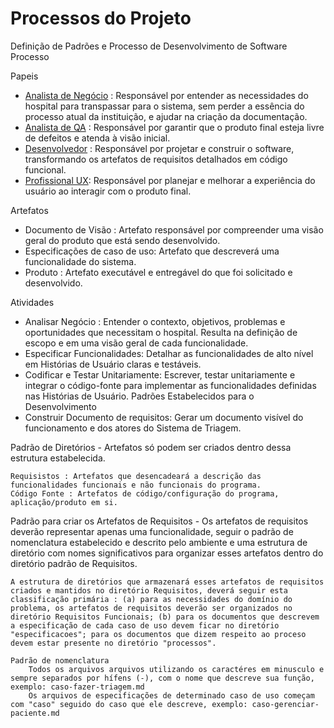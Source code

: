 # Processos do Projeto 
Definição de Padrões e Processo de Desenvolvimento de Software
Processo

Papeis
- [Analista de Negócio](https://github.com/JoaoLima98/triagem_hospitalar/blob/main/documentacao/processos/papeis.md#analista-de-neg%C3%B3cio-an) : Responsável por entender as necessidades do hospital para transpassar para o sistema, sem perder a essência do processo atual da instituição, e ajudar na criação da documentação.
- [Analista de QA](https://github.com/JoaoLima98/triagem_hospitalar/blob/main/documentacao/processos/papeis.md#analista-de-qa-quality-assurance) : Responsável por garantir que o produto final esteja livre de defeitos e atenda à visão inicial.
- [Desenvolvedor](https://github.com/JoaoLima98/triagem_hospitalar/blob/main/documentacao/processos/papeis.md#desenvolvedor) : Responsável por projetar e construir o software, transformando os artefatos de requisitos detalhados em código funcional.
- [Profissional UX](https://github.com/JoaoLima98/triagem_hospitalar/blob/main/documentacao/processos/papeis.md#analista-de-neg%C3%B3cio-an): Responsável por planejar e melhorar a experiência do usuário ao interagir com o produto final.

Artefatos
- Documento de Visão : Artefato responsável por compreender uma visão geral do produto que está sendo desenvolvido.
- Especificações de caso de uso: Artefato que descreverá uma funcionalidade do sistema.
- Produto : Artefato executável e entregável do que foi solicitado e desenvolvido.

Atividades
- Analisar Negócio : Entender o contexto, objetivos, problemas e oportunidades que necessitam o hospital. Resulta na definição de escopo e em uma visão geral de cada funcionalidade.
- Especificar Funcionalidades: Detalhar as funcionalidades de alto nível em Histórias de Usuário claras e testáveis.
- Codificar e Testar Unitariamente: Escrever, testar unitariamente e integrar o código-fonte para implementar as funcionalidades definidas nas Histórias de Usuário.
Padrões Estabelecidos para o Desenvolvimento
- Construir Documento de requisitos: Gerar um documento visível do funcionamento e dos atores do Sistema de Triagem.

Padrão de Diretórios - Artefatos só podem ser criados dentro dessa estrutura estabelecida.

    Requisistos : Artefatos que desencadeará a descrição das funcionalidades funcionais e não funcionais do programa.
    Código Fonte : Artefatos de código/configuração do programa, aplicação/produto em si.

Padrão para criar os Artefatos de Requisitos - Os artefatos de requisitos deverão representar apenas uma funcionalidade, seguir o padrão de nomenclatura estabelecido e descrito pelo ambiente e uma estrutura de diretório com nomes significativos para organizar esses artefatos dentro do diretório padrão de Requisitos.

    A estrutura de diretórios que armazenará esses artefatos de requisitos criados e mantidos no diretório Requisitos, deverá seguir esta classificação primária : (a) para as necessidades do domínio do problema, os artefatos de requisitos deverão ser organizados no diretório Requisitos Funcionais; (b) para os documentos que descrevem a especificação de cada caso de uso devem ficar no diretório "especificacoes"; para os documentos que dizem respeito ao proceso devem estar presente no diretório "processos".

    Padrão de nomenclatura
        Todos os arquivos arquivos utilizando os caractéres em minusculo e sempre separados por hífens (-), com o nome que descreve sua função, exemplo: caso-fazer-triagem.md
        Os arquivos de especificações de determinado caso de uso começam com "caso" seguido do caso que ele descreve, exemplo: caso-gerenciar-paciente.md
